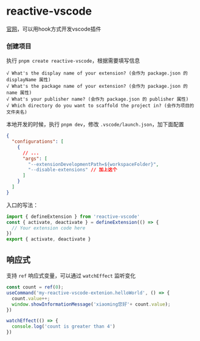 # reactive-vscode

[官网](https://kermanx.com/reactive-vscode/)，可以用hook方式开发vscode插件

### 创建项目

执行 `pnpm create reactive-vscode`，根据需要填写信息

```text
√ What's the display name of your extension? (会作为 package.json 的 displayName 属性)
√ What's the package name of your extension? (会作为 package.json 的 name 属性)
√ What's your publisher name? (会作为 package.json 的 publisher 属性)
√ Which directory do you want to scaffold the project in? (会作为项目的文件夹名)
```

本地开发的时候，执行 `pnpm dev`，修改 `.vscode/launch.json`，加下面配置

```json
{
  "configurations": [
    {
      // ...
      "args": [
        "--extensionDevelopmentPath=${workspaceFolder}",
        "--disable-extensions" // 加上这个
      ]
    }
  ]
}
```

入口的写法：

```ts
import { defineExtension } from 'reactive-vscode'
const { activate, deactivate } = defineExtension(() => {
  // Your extension code here
})
export { activate, deactivate }
```

## 响应式

支持 `ref` 响应式变量，可以通过 `watchEffect` 监听变化

```ts
const count = ref(0);
useCommand('my-reactive-vscode-extenion.helloWorld', () => {
  count.value++;
  window.showInformationMessage('xiaoming您好'+ count.value);
})

watchEffect(() => {
  console.log('count is greater than 4')
})
```

